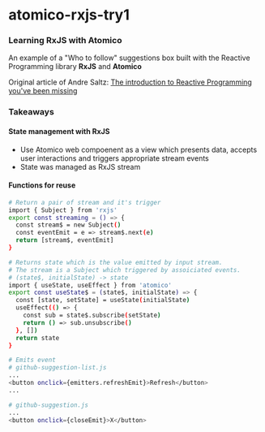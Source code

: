 # atomico-rxjs-try1
### Learning RxJS with Atomico

An example of a "Who to follow" suggestions box built with the Reactive Programming library **RxJS** and **Atomico**

Original article of Andre Saltz:
[The introduction to Reactive Programming you've been missing](https://gist.github.com/staltz/868e7e9bc2a7b8c1f754#modellin)

### Takeaways
#### State management with RxJS
- Use Atomico web compoenent as a view which presents data, accepts user interactions and triggers appropriate stream events
- State was managed as RxJS stream

#### Functions for reuse

```bash
# Return a pair of stream and it's trigger
import { Subject } from 'rxjs'
export const streaming = () => {
  const stream$ = new Subject()
  const eventEmit = e => stream$.next(e)
  return [stream$, eventEmit]
}
```
```bash
# Returns state which is the value emitted by input stream.
# The stream is a Subject which triggered by assoiciated events.
# (state$, initialState) -> state
import { useState, useEffect } from 'atomico'
export const useState$ = (state$, initialState) => {
  const [state, setState] = useState(initialState)
  useEffect(() => {
    const sub = state$.subscribe(setState)
    return () => sub.unsubscribe()
  }, [])
  return state
}
```
```bash
# Emits event
# github-suggestion-list.js
...
<button onclick={emitters.refreshEmit}>Refresh</button>
...

# github-suggestion.js
...
<button onclick={closeEmit}>X</button>
```
